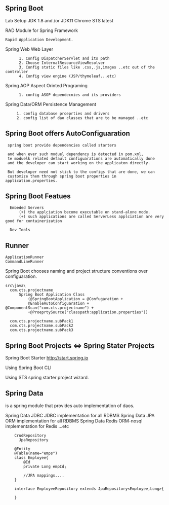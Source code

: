 Spring Boot
------------------------------------------------------------------

  Lab Setup
      JDK 1.8 and /or JDK11
      Chrome
      STS latest

  RAD Module for Spring Framework

    Rapid Application Development.


  Spring Web          Web Layer

          1. Config DispatcherServlet and its path
          2. Choose InternalResourceViewResolver
          3. Config static files like .css,.js,images ..etc out of the controller
          4. Config view engine (JSP/thymeleaf...etc)

  Spring AOP          Aspect Orinted Programing

          1. config ASOP dependecnies and its providers

  Spring Data/ORM     Persistence Management 

         1. config database proeprties and drivers
         2. config list of dao classes that are to be managed ..etc


  Spring Boot offers AutoConfiguaration
  ------------------------------------------------

     spring boot provide dependencies called starters

     and when ever such moduel dependency is detected in pom.xml,
     te moduelk related default configuarations are automatically done
     and the developer can start working on the applicaton directly.

     But developer need not stick to the configs that are done, we can
     customize them through spring boot properties in application.properties.


  Spring Boot Featues
  -----------------------------

      Embeded Servers
          (+) the applciation become executable on stand-alone mode.
          (+) such applications are called ServerLess applciation are very good for containerization

      Dev Tools

  Runner
  ---------------------------------------

    ApplicationRunner
    CommandLineRunner

  Spring Boot chooses naming and project structure conventions over configuaration.

    src\java\
      com.cts.projectname
          Spring Boot Application Class   
              (@SpringBootApplication = @Confugaration + 
              @EnableAutoConfiguaration + @ComponentScan("com.cts.projectname") +
              +@ProeprtySource("classpath:application.properties"))
      
      com.cts.projectname.subPack1
      com.cts.projectname.subPack2
      com.cts.projectname.subPack3       

Spring Boot Projects <=> Spring Stater Projects
-----------------------------------------------------

Spring Boot Starter         http://start.spring.io

Using Spring Boot CLI

Using STS spring starter project wizard.

Spring Data
-------------------------------------------------------

  is a spring module that provides auto implementation of daos.

  Spring Data JDBC            JDBC implementation for all RDBMS
  Spring Data JPA             ORM implementation for all RDBMS
  Spring Data Redis           ORM-nosql implementation for Redis
      ...etc  



        CrudRepository
          JpaRepository

        @Entity
        @Table(name="emps")
        class Employee{
            @Id
            private Long empId;

            //JPA mappings....
        }

        interface EmployeeRepository extends JpaRepository<Employee,Long>{

        }


  
